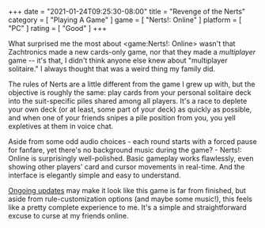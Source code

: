 +++
date = "2021-01-24T09:25:30-08:00"
title = "Revenge of the Nerts"
category = [ "Playing A Game" ]
game = [ "Nerts!: Online" ]
platform = [ "PC" ]
rating = [ "Good" ]
+++

What surprised me the most about <game:Nerts!: Online> wasn't that Zachtronics made a new cards-only game, nor that they made a <i>multiplayer</i> game -- it's that, I didn't think anyone else knew about "multiplayer solitaire."  I always thought that was a weird thing my family did.

The rules of Nerts are a little different from the game I grew up with, but the objective is roughly the same: play cards from your personal solitaire deck into the suit-specific piles shared among all players.  It's a race to deplete your own deck (or at least, some part of your deck) as quickly as possible, and when one of your friends snipes a pile position from you, you yell expletives at them in voice chat.

Aside from some odd audio choices - each round starts with a forced pause for fanfare, yet there's no background music during the game? - Nerts!: Online is surprisingly well-polished.  Basic gameplay works flawlessly, even showing other players' card and cursor movements in real-time.  And the interface is elegantly simple and easy to understand.

<a href="https://store.steampowered.com/news/app/1131190?updates=true">Ongoing updates</a> may make it look like this game is far from finished, but aside from rule-customization options (and maybe some music!), this feels like a pretty complete experience to me.  It's a simple and straightforward excuse to curse at my friends online.
